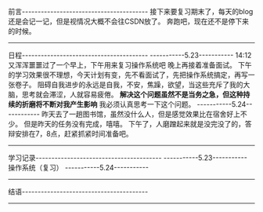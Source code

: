 前言----------------------------------------
接下来要复习期末了，每天的blog还是会记一记，但是视情况大概不会往CSDN放了。
奔跑吧，现在还不是停下来的时候。

----------------------------------------

日程----------------------------------------
-----------5.23-----------
14:12 又浑浑噩噩过了一个早上，下午用来复习操作系统吧
晚上再接着准备面试。
下午的学习效果很不理想，今天计划有变，先不看面试了，先把操作系统搞定，再写一张卷子。
阻碍自我进步的永远是自我，不安，焦躁，欲望，当这些充斥了我的大脑，思考就会滞涩，人就容易疲倦。
**解决这个问题虽然不是当务之急，但这种持续的折磨将不断对我产生影响**
我必须认真思考一下这个问题。
-----------5.24------------
昨天去了一趟图书馆，虽然没什么人，但是感觉效果比在宿舍好上不少。
但是昨天的任务没有完成，嘻嘻。
下午了，人磨蹭起来就是没完没了的，答辩安排在7，8点，赶紧抓紧时间准备吧。

----------------------------------------

学习记录----------------------------------------
-----------5.23-----------
操作系统（复习）
-----------5.24-----------

----------------------------------------

结语----------------------------------------

---------------------------------------